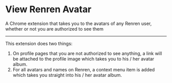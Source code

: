 View Renren Avatar
====

A Chrome extension that takes you to the avatars of any Renren user, whether or not you are authorized to see them

- - - - -

This extension does two things:

1. On profile pages that you are not authorized to see anything, a link will be attached to the profile image which takes you to his / her avatar album.
2. For all avatars and names on Renren, a context menu item is added which takes you straight into his / her avatar album.
